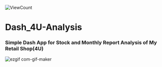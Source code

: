 ![ViewCount](https://views.whatilearened.today/views/github/navassherif98/Dash_4U-Analysis.svg?cache=remove)

# Dash_4U-Analysis

### Simple Dash App for Stock and Monthly Report Analysis of My Retail Shop(4U)


![ezgif com-gif-maker](https://user-images.githubusercontent.com/55757415/115176464-c8684480-a0ea-11eb-9f8a-d7dfac7f8106.gif)

